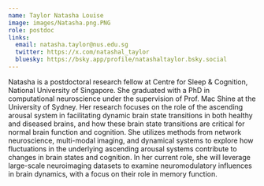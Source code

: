 ```yaml
---
name: Taylor Natasha Louise 
image: images/Natasha.png.PNG
role: postdoc
links:
  email: natasha.taylor@nus.edu.sg
  twitter: https://x.com/natashal_taylor
  bluesky: https://bsky.app/profile/natashaltaylor.bsky.social
---
```

Natasha is a postdoctoral research fellow at Centre for Sleep & Cognition, National University of Singapore. She graduated with a PhD in computational neuroscience under the supervision of Prof. Mac Shine at the University of Sydney. Her research focuses on the role of the ascending arousal system in facilitating dynamic brain state transitions in both healthy and diseased brains, and how these brain state transitions are critical for normal brain function and cognition. She utilizes methods from network neuroscience, multi-modal imaging, and dynamical systems to explore how fluctuations in the underlying ascending arousal systems contribute to changes in brain states and cognition. In her current role, she will leverage large-scale neuroimaging datasets to examine neuromodulatory influences in brain dynamics, with a focus on their role in memory function.
